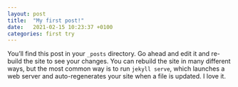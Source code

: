 ```yaml
---
layout: post
title:  "My first post!"
date:   2021-02-15 10:23:37 +0100
categories: first try
---
```

You’ll find this post in your `_posts` directory. Go ahead and edit it and re-build the site to see your changes. You can rebuild the site in many different ways, but the most common way is to run `jekyll serve`, which launches a web server and auto-regenerates your site when a file is updated. I love it.
